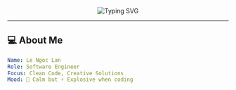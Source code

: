 <!-- Banner -->
<p align="center">
  <img src="https://readme-typing-svg.herokuapp.com?color=%23F7E018&center=true&vCenter=true&lines=Hi%2C+I'm+Lee+Ngoc+Lan+%F0%9F%91%8B;Welcome+to+my+GitHub!;Code+is+Poetry+%E2%9C%A8;Hack+the+Future+%F0%9F%94%A5" alt="Typing SVG" />
</p>

---

## 💻 About Me
```yaml
Name: Le Ngoc Lan
Role: Software Engineer
Focus: Clean Code, Creative Solutions
Mood: 🌸 Calm but ⚡ Explosive when coding
